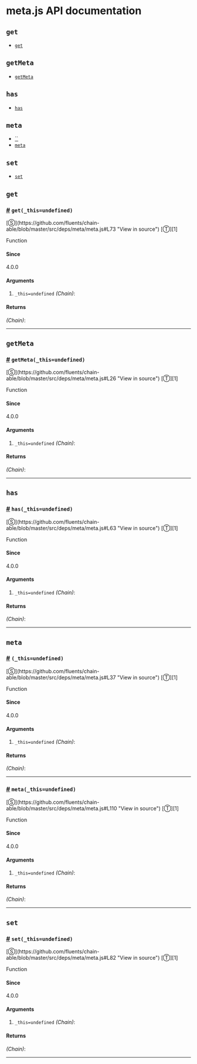 # meta.js API documentation

<!-- div class="toc-container" -->

<!-- div -->

## `get`
* <a href="#get">`get`</a>

<!-- /div -->

<!-- div -->

## `getMeta`
* <a href="#getMeta">`getMeta`</a>

<!-- /div -->

<!-- div -->

## `has`
* <a href="#has">`has`</a>

<!-- /div -->

<!-- div -->

## `meta`
* <a href="#">``</a>
* <a href="#meta">`meta`</a>

<!-- /div -->

<!-- div -->

## `set`
* <a href="#set">`set`</a>

<!-- /div -->

<!-- /div -->

<!-- div class="doc-container" -->

<!-- div -->

## `get`

<!-- div -->

<h3 id="get"><a href="#get">#</a>&nbsp;<code>get(_this=undefined)</code></h3>
[&#x24C8;](https://github.com/fluents/chain-able/blob/master/src/deps/meta/meta.js#L73 "View in source") [&#x24C9;][1]

Function

#### Since
4.0.0

#### Arguments
1. `_this=undefined` *(Chain)*:

#### Returns
*(Chain)*:

---

<!-- /div -->

<!-- /div -->

<!-- div -->

## `getMeta`

<!-- div -->

<h3 id="getMeta"><a href="#getMeta">#</a>&nbsp;<code>getMeta(_this=undefined)</code></h3>
[&#x24C8;](https://github.com/fluents/chain-able/blob/master/src/deps/meta/meta.js#L26 "View in source") [&#x24C9;][1]

Function

#### Since
4.0.0

#### Arguments
1. `_this=undefined` *(Chain)*:

#### Returns
*(Chain)*:

---

<!-- /div -->

<!-- /div -->

<!-- div -->

## `has`

<!-- div -->

<h3 id="has"><a href="#has">#</a>&nbsp;<code>has(_this=undefined)</code></h3>
[&#x24C8;](https://github.com/fluents/chain-able/blob/master/src/deps/meta/meta.js#L63 "View in source") [&#x24C9;][1]

Function

#### Since
4.0.0

#### Arguments
1. `_this=undefined` *(Chain)*:

#### Returns
*(Chain)*:

---

<!-- /div -->

<!-- /div -->

<!-- div -->

## `meta`

<!-- div -->

<h3 id=""><a href="#">#</a>&nbsp;<code>(_this=undefined)</code></h3>
[&#x24C8;](https://github.com/fluents/chain-able/blob/master/src/deps/meta/meta.js#L37 "View in source") [&#x24C9;][1]

Function

#### Since
4.0.0

#### Arguments
1. `_this=undefined` *(Chain)*:

#### Returns
*(Chain)*:

---

<!-- /div -->

<!-- div -->

<h3 id="meta"><a href="#meta">#</a>&nbsp;<code>meta(_this=undefined)</code></h3>
[&#x24C8;](https://github.com/fluents/chain-able/blob/master/src/deps/meta/meta.js#L110 "View in source") [&#x24C9;][1]

Function

#### Since
4.0.0

#### Arguments
1. `_this=undefined` *(Chain)*:

#### Returns
*(Chain)*:

---

<!-- /div -->

<!-- /div -->

<!-- div -->

## `set`

<!-- div -->

<h3 id="set"><a href="#set">#</a>&nbsp;<code>set(_this=undefined)</code></h3>
[&#x24C8;](https://github.com/fluents/chain-able/blob/master/src/deps/meta/meta.js#L82 "View in source") [&#x24C9;][1]

Function

#### Since
4.0.0

#### Arguments
1. `_this=undefined` *(Chain)*:

#### Returns
*(Chain)*:

---

<!-- /div -->

<!-- /div -->

<!-- /div -->

 [1]: #get "Jump back to the TOC."
